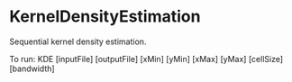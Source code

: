# KernelDensityEstimation
Sequential kernel density estimation.

To run:
KDE [inputFile] [outputFile] [xMin] [yMin] [xMax] [yMax] [cellSize] [bandwidth]
